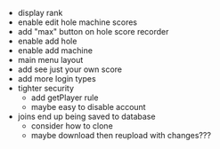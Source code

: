 - display rank
- enable edit hole machine scores
- add "max" button on hole score recorder
- enable add hole
- enable add machine
- main menu layout
- add see just your own score
- add more login types
- tighter security
  - add getPlayer rule
  - maybe easy to disable account
- joins end up being saved to database
  - consider how to clone
  - maybe download then reupload with changes???
